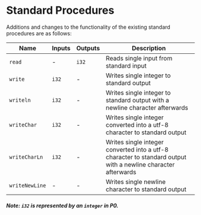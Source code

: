 # Standard Procedures

Additions and changes to the functionality of the existing standard procedures are as follows:

| Name           | Inputs  | Outputs | Description                                                                                                   | 
|----------------|---------|---------|---------------------------------------------------------------------------------------------------------------|
| `read`         | -       | `i32`   | Reads single input from standard input                                                                        |
| `write`        | `i32`   | -       | Writes single integer to standard output                                                                      |
| `writeln`      | `i32`   | -       | Writes single integer to standard output with a newline character afterwards                                  |
| `writeChar`    | `i32`   | -       | Writes single integer converted into a utf-8 character to standard output                                     |
| `writeCharLn`  | `i32`   | -       | Writes single integer converted into a utf-8 character to standard output with a newline character afterwards |
| `writeNewLine` | -       | -       | Writes single newline character to standard output                                                            |

##### Note: `i32` is represented by an `integer` in P0.
